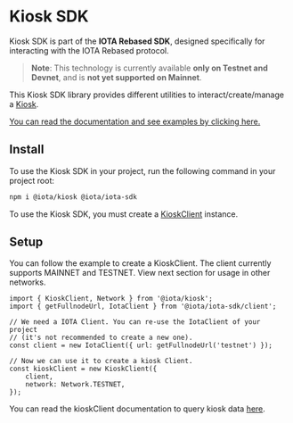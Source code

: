 # Kiosk SDK

Kiosk SDK is part of the **IOTA Rebased SDK**, designed specifically for interacting with the IOTA Rebased protocol. 

> **Note**: This technology is currently available **only on Testnet and Devnet**, and is **not yet supported on Mainnet**.

This Kiosk SDK library provides different utilities to interact/create/manage a
[Kiosk](https://github.com/iotaledger/iota/tree/develop/kiosk).

[You can read the documentation and see examples by clicking here.](https://docs.iota.org/references/ts-sdk/kiosk)

## Install

To use the Kiosk SDK in your project, run the following command in your project root:

```sh npm2yarn
npm i @iota/kiosk @iota/iota-sdk
```

To use the Kiosk SDK, you must create a [KioskClient](https://docs.iota.org/references/ts-sdk/kiosk/kiosk-client/introduction) instance.

## Setup

You can follow the example to create a KioskClient. The client currently supports MAINNET and TESTNET. View next section for usage in other networks.

```
import { KioskClient, Network } from '@iota/kiosk';
import { getFullnodeUrl, IotaClient } from '@iota/iota-sdk/client';

// We need a IOTA Client. You can re-use the IotaClient of your project
// (it's not recommended to create a new one).
const client = new IotaClient({ url: getFullnodeUrl('testnet') });

// Now we can use it to create a kiosk Client.
const kioskClient = new KioskClient({
    client,
    network: Network.TESTNET,
});
```

You can read the kioskClient documentation to query kiosk data [here](https://docs.iota.org/references/ts-sdk/kiosk/kiosk-client/querying).